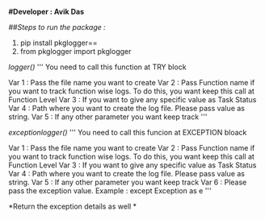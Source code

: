**#Developer : Avik Das**

*##Steps to run the package :*

1. pip install pkglogger==<version number>
2. from pkglogger import pkglogger

*logger()*
'''
You need to call this function at TRY block

Var 1 : Pass the file name you want to create
Var 2 : Pass Function name if you want to track function wise logs. To do this, you want keep this call at Function Level
Var 3 : If you want to give any specific value as Task Status
Var 4 : Path where you want to create the log file. Please pass value as string.
Var 5 : If any other parameter you want keep track
'''

*exceptionlogger()*
'''
You need to call this funcion at EXCEPTION bloack

Var 1 : Pass the file name you want to create
Var 2 : Pass Function name if you want to track function wise logs. To do this, you want keep this call at Function Level
Var 3 : If you want to give any specific value as Task Status
Var 4 : Path where you want to create the log file. Please pass value as string.
Var 5 : If any other parameter you want keep track
Var 6 : Please pass the exception value. Example : except Exception as e
'''

*Return the exception details as well *
